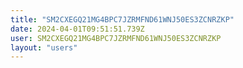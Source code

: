 ```yaml
---
title: "SM2CXEGQ21MG4BPC7JZRMFND61WNJ50ES3ZCNRZKP"
date: 2024-04-01T09:51:51.739Z
user: SM2CXEGQ21MG4BPC7JZRMFND61WNJ50ES3ZCNRZKP
layout: "users"
---
```

    